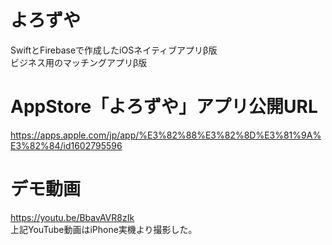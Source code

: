 # よろずや<br>

SwiftとFirebaseで作成したiOSネイティブアプリβ版<br>
ビジネス用のマッチングアプリβ版<br>

# AppStore「よろずや」アプリ公開URL<br>
https://apps.apple.com/jp/app/%E3%82%88%E3%82%8D%E3%81%9A%E3%82%84/id1602795596<br>

# デモ動画<br>
https://youtu.be/BbavAVR8zIk<br>
上記YouTube動画はiPhone実機より撮影した。
